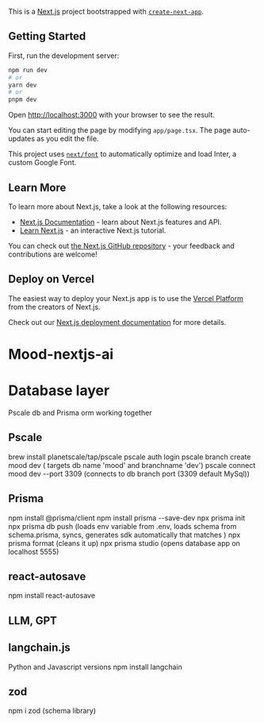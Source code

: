 This is a [Next.js](https://nextjs.org/) project bootstrapped with [`create-next-app`](https://github.com/vercel/next.js/tree/canary/packages/create-next-app).

## Getting Started

First, run the development server:

```bash
npm run dev
# or
yarn dev
# or
pnpm dev
```

Open [http://localhost:3000](http://localhost:3000) with your browser to see the result.

You can start editing the page by modifying `app/page.tsx`. The page auto-updates as you edit the file.

This project uses [`next/font`](https://nextjs.org/docs/basic-features/font-optimization) to automatically optimize and load Inter, a custom Google Font.

## Learn More

To learn more about Next.js, take a look at the following resources:

- [Next.js Documentation](https://nextjs.org/docs) - learn about Next.js features and API.
- [Learn Next.js](https://nextjs.org/learn) - an interactive Next.js tutorial.

You can check out [the Next.js GitHub repository](https://github.com/vercel/next.js/) - your feedback and contributions are welcome!

## Deploy on Vercel

The easiest way to deploy your Next.js app is to use the [Vercel Platform](https://vercel.com/new?utm_medium=default-template&filter=next.js&utm_source=create-next-app&utm_campaign=create-next-app-readme) from the creators of Next.js.

Check out our [Next.js deployment documentation](https://nextjs.org/docs/deployment) for more details.
# Mood-nextjs-ai

# Database layer
Pscale db and Prisma orm working together

## Pscale
brew install planetscale/tap/pscale
pscale auth login
pscale branch create mood dev
( targets db name 'mood' and branchname 'dev')
pscale connect mood dev --port 3309 
(connects to db branch port (3309 default MySql))

## Prisma
npm install @prisma/client
npm install prisma --save-dev
npx prisma init
npx prisma db push
(loads env variable from .env, loads schema from schema.prisma, syncs, generates sdk automatically that matches )
npx prisma format 
(cleans it up)
npx prisma studio
(opens database app on localhost 5555)


## react-autosave
npm install react-autosave

## LLM, GPT

## langchain.js
Python and Javascript versions
npm install langchain

## zod
npm i zod
(schema library)